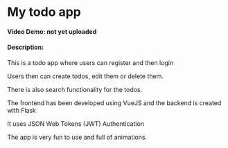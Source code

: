 # My todo app
#### Video Demo:  <URL HERE> not yet uploaded
#### Description:

This is a todo app where users can register and then login

Users then can create todos, edit them or delete them.

There is also search functionality for the todos.

The frontend has been developed using VueJS and the backend is created with Flask
  
It uses JSON Web Tokens (JWT) Authentication

The app is very fun to use and full of animations.
